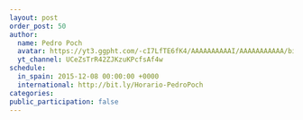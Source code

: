 ```yaml
---
layout: post
order_post: 50
author:
  name: Pedro Poch
  avatar: https://yt3.ggpht.com/-cI7LfTE6fK4/AAAAAAAAAAI/AAAAAAAAAAA/biClNcktAAI/s88-c-k-no/photo.jpg
  yt_channel: UCeZsTrR42ZJKzuKPcfsAf4w
schedule:
  in_spain: 2015-12-08 00:00:00 +0000
  international: http://bit.ly/Horario-PedroPoch
categories:
public_participation: false
---
```


